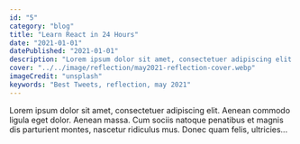 ```yaml
---
id: "5"
category: "blog"
title: "Learn React in 24 Hours"
date: "2021-01-01"
datePublished: "2021-01-01"
description: "Lorem ipsum dolor sit amet, consectetuer adipiscing elit. Aenean commodo ligula eget dolor."
cover: "../../image/reflection/may2021-reflection-cover.webp"
imageCredit: "unsplash"
keywords: "Best Tweets, reflection, may 2021"
---
```


Lorem ipsum dolor sit amet, consectetuer adipiscing elit. Aenean commodo ligula eget dolor. Aenean massa. Cum sociis natoque penatibus et magnis dis parturient montes, nascetur ridiculus mus. Donec quam felis, ultricies...
